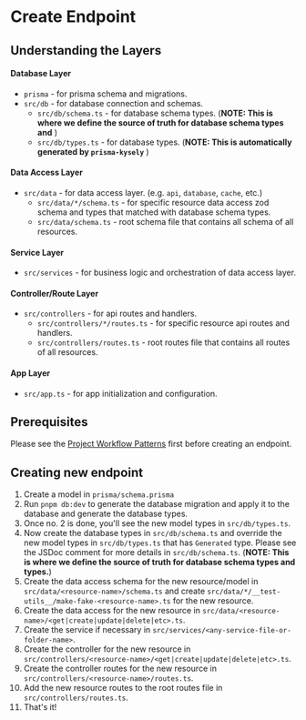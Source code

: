# Create Endpoint

## Understanding the Layers

####  Database Layer
- `prisma` - for prisma schema and migrations.
- `src/db` - for database connection and schemas.
  - `src/db/schema.ts` - for database schema types. (**NOTE: This is where we define the source of truth for database schema types and** )
  - `src/db/types.ts` - for database types. (**NOTE: This is automatically generated by `prisma-kysely`** )

#### Data Access Layer
- `src/data` - for data access layer. (e.g. `api`, `database`, `cache`, etc.)
  - `src/data/*/schema.ts` - for specific resource data access zod schema and types that matched with database schema types.
  - `src/data/schema.ts` - root schema file that contains all schema of all resources.
  
#### Service Layer
- `src/services` - for business logic and orchestration of data access layer.

#### Controller/Route Layer
- `src/controllers` - for api routes and handlers.
  - `src/controllers/*/routes.ts` - for specific resource api routes and handlers.
  - `src/controllers/routes.ts` - root routes file that contains all routes of all resources.

#### App Layer
- `src/app.ts` - for app initialization and configuration.

## Prerequisites

Please see the [Project Workflow Patterns](README.project-structure.md#project-workflow-patterns) first before creating an endpoint.

## Creating new endpoint

1. Create a model in `prisma/schema.prisma`
2. Run `pnpm db:dev` to generate the database migration and apply it to the database and generate the database types.
3. Once no. 2 is done, you'll see the new model types in `src/db/types.ts`.
4. Now create the database types in `src/db/schema.ts` and override the new model types in `src/db/types.ts` that has `Generated` type. Please see the JSDoc comment for more details in `src/db/schema.ts`. (**NOTE: This is where we define the source of truth for database schema types and types.**)
5. Create the data access schema for the new resource/model in `src/data/<resource-name>/schema.ts` and create `src/data/*/__test-utils__/make-fake-<resource-name>.ts` for the new resource.
6. Create the data access for the new resource in `src/data/<resource-name>/<get|create|update|delete|etc>.ts`.
7. Create the service if necessary in `src/services/<any-service-file-or-folder-name>`.
8. Create the controller for the new resource in `src/controllers/<resource-name>/<get|create|update|delete|etc>.ts`.
9. Create the controller routes for the new resource in `src/controllers/<resource-name>/routes.ts`.
10. Add the new resource routes to the root routes file in `src/controllers/routes.ts`.
11. That's it!